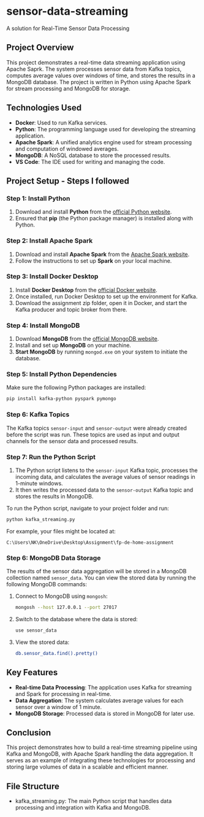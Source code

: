 # sensor-data-streaming
A solution for Real-Time Sensor Data Processing

## Project Overview
This project demonstrates a real-time data streaming application using Apache Saprk. The system processes sensor data from Kafka topics, computes average values over windows of time, and stores the results in a MongoDB database. The project is written in Python using Apache Spark for stream processing and MongoDB for storage.

## Technologies Used
- **Docker**: Used to run Kafka services.
- **Python**: The programming language used for developing the streaming application.
- **Apache Spark**: A unified analytics engine used for stream processing and computation of windowed averages.
- **MongoDB**: A NoSQL database to store the processed results.
- **VS Code**: The IDE used for writing and managing the code.

## Project Setup - Steps I followed

### Step 1: Install Python
1. Download and install **Python** from the [official Python website](https://www.python.org/downloads/).
2. Ensured that **pip** (the Python package manager) is installed along with Python.

### Step 2: Install Apache Spark
1. Download and install **Apache Spark** from the [Apache Spark website](https://spark.apache.org/downloads.html).
2. Follow the instructions to set up **Spark** on your local machine.

### Step 3: Install Docker Desktop
1. Install **Docker Desktop** from the [official Docker website](https://www.docker.com/products/docker-desktop).
2. Once installed, run Docker Desktop to set up the environment for Kafka.
3. Download the assignment zip folder, open it in Docker, and start the Kafka producer and topic broker from there.
   
### Step 4: Install MongoDB
1. Download **MongoDB** from the [official MongoDB website](https://www.mongodb.com/try/download/community).
2. Install and set up **MongoDB** on your machine.
3. **Start MongoDB** by running `mongod.exe` on your system to initiate the database.

### Step 5: Install Python Dependencies
Make sure the following Python packages are installed:
```bash
pip install kafka-python pyspark pymongo
```
### Step 6: Kafka Topics
The Kafka topics `sensor-input` and `sensor-output` were already created before the script was run. These topics are used as input and output channels for the sensor data and processed results.

### Step 7: Run the Python Script
1. The Python script listens to the `sensor-input` Kafka topic, processes the incoming data, and calculates the average values of sensor readings in 1-minute windows.
2. It then writes the processed data to the `sensor-output` Kafka topic and stores the results in MongoDB.

To run the Python script, navigate to your project folder and run:
```bash
python kafka_streaming.py
```
For example, your files might be located at:
```
C:\Users\NK\OneDrive\Desktop\Assignment\fp-de-home-assignment
```

### Step 6: MongoDB Data Storage
The results of the sensor data aggregation will be stored in a MongoDB collection named `sensor_data`. You can view the stored data by running the following MongoDB commands:
1. Connect to MongoDB using `mongosh`:
   ```bash
   mongosh --host 127.0.0.1 --port 27017
   ```
2. Switch to the database where the data is stored:
   ```bash
   use sensor_data
   ```
3. View the stored data:
   ```bash
   db.sensor_data.find().pretty()
   ```


## Key Features
- **Real-time Data Processing**: The application uses Kafka for streaming and Spark for processing in real-time.
- **Data Aggregation**: The system calculates average values for each sensor over a window of 1 minute.
- **MongoDB Storage**: Processed data is stored in MongoDB for later use.

## Conclusion
This project demonstrates how to build a real-time streaming pipeline using Kafka and MongoDB, with Apache Spark handling the data aggregation. It serves as an example of integrating these technologies for processing and storing large volumes of data in a scalable and efficient manner.

## File Structure
- kafka_streaming.py: The main Python script that handles data processing and integration with Kafka and MongoDB.

